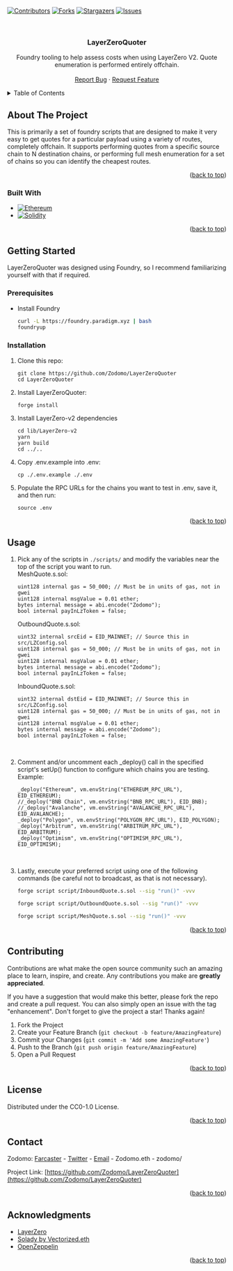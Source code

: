 <a name="readme-top"></a>
<!-- PROJECT SHIELDS -->
<!--
*** I'm using markdown "reference style" links for readability.
*** Reference links are enclosed in brackets [ ] instead of parentheses ( ).
*** See the bottom of this document for the declaration of the reference variables
*** for contributors-url, forks-url, etc. This is an optional, concise syntax you may use.
*** https://www.markdownguide.org/basic-syntax/#reference-style-links
-->
[![Contributors][contributors-shield]][contributors-url]
[![Forks][forks-shield]][forks-url]
[![Stargazers][stars-shield]][stars-url]
[![Issues][issues-shield]][issues-url]



<!-- PROJECT LOGO -->
<br />
<div align="center">
<h3 align="center">LayerZeroQuoter</h3>

  <p align="center">
    Foundry tooling to help assess costs when using LayerZero V2. Quote enumeration is performed entirely offchain.
    <br />
    <br />
    <a href="https://github.com/Zodomo/LayerZeroQuoter/issues">Report Bug</a>
    ·
    <a href="https://github.com/Zodomo/LayerZeroQuoter/issues">Request Feature</a>
  </p>
</div>



<!-- TABLE OF CONTENTS -->
<details>
  <summary>Table of Contents</summary>
  <ol>
    <li>
      <a href="#about-the-project">About The Project</a>
      <ul>
        <li><a href="#built-with">Built With</a></li>
      </ul>
    </li>
    <li>
      <a href="#getting-started">Getting Started</a>
      <ul>
        <li><a href="#prerequisites">Prerequisites</a></li>
        <li><a href="#installation">Installation</a></li>
      </ul>
    </li>
    <li><a href="#usage">Usage</a></li>
    <li><a href="#contributing">Contributing</a></li>
    <li><a href="#license">License</a></li>
    <li><a href="#contact">Contact</a></li>
    <li><a href="#acknowledgments">Acknowledgments</a></li>
  </ol>
</details>



<!-- ABOUT THE PROJECT -->
## About The Project

This is primarily a set of foundry scripts that are designed to make it very easy to get quotes for a particular payload using a variety of routes, completely offchain. It supports performing quotes from a specific source chain to N destination chains, or performing full mesh enumeration for a set of chains so you can identify the cheapest routes.

<p align="right">(<a href="#readme-top">back to top</a>)</p>



### Built With

* [![Ethereum][Ethereum.com]][Ethereum-url]
* [![Solidity][Solidity.sol]][Solidity-url]

<p align="right">(<a href="#readme-top">back to top</a>)</p>



<!-- GETTING STARTED -->
## Getting Started

LayerZeroQuoter was designed using Foundry, so I recommend familiarizing yourself with that if required.

### Prerequisites

* Install Foundry
  ```sh
  curl -L https://foundry.paradigm.xyz | bash
  foundryup
  ```

### Installation

1. Clone this repo:
    ```text
    git clone https://github.com/Zodomo/LayerZeroQuoter
    cd LayerZeroQuoter
    ```
2. Install LayerZeroQuoter:
    ```text
    forge install
    ```
3. Install LayerZero-v2 dependencies
    ```text
    cd lib/LayerZero-v2
    yarn
    yarn build
    cd ../..
    ```
4. Copy .env.example into .env:
    ```text
    cp ./.env.example ./.env
    ```
5. Populate the RPC URLs for the chains you want to test in .env, save it, and then run:
    ```text
    source .env
    ``````

<p align="right">(<a href="#readme-top">back to top</a>)</p>



<!-- USAGE EXAMPLES -->
## Usage

1. Pick any of the scripts in `./scripts/` and modify the variables near the top of the script you want to run.</br>
    MeshQuote.s.sol:
    ```solidity
    uint128 internal gas = 50_000; // Must be in units of gas, not in gwei
    uint128 internal msgValue = 0.01 ether;
    bytes internal message = abi.encode("Zodomo");
    bool internal payInLzToken = false;
    ```
    OutboundQuote.s.sol:
    ```solidity
    uint32 internal srcEid = EID_MAINNET; // Source this in src/LZConfig.sol
    uint128 internal gas = 50_000; // Must be in units of gas, not in gwei
    uint128 internal msgValue = 0.01 ether;
    bytes internal message = abi.encode("Zodomo");
    bool internal payInLzToken = false;
    ```
    InboundQuote.s.sol:
    ```solidity
    uint32 internal dstEid = EID_MAINNET; // Source this in src/LZConfig.sol
    uint128 internal gas = 50_000; // Must be in units of gas, not in gwei
    uint128 internal msgValue = 0.01 ether;
    bytes internal message = abi.encode("Zodomo");
    bool internal payInLzToken = false;
    ```
</br>

2. Comment and/or uncomment each _deploy() call in the specified script's setUp() function to configure which chains you are testing.</br>
    Example:
    ```solidity
    _deploy("Ethereum", vm.envString("ETHEREUM_RPC_URL"), EID_ETHEREUM);
    //_deploy("BNB Chain", vm.envString("BNB_RPC_URL"), EID_BNB);
    //_deploy("Avalanche", vm.envString("AVALANCHE_RPC_URL"), EID_AVALANCHE);
    _deploy("Polygon", vm.envString("POLYGON_RPC_URL"), EID_POLYGON);
    _deploy("Arbitrum", vm.envString("ARBITRUM_RPC_URL"), EID_ARBITRUM);
    _deploy("Optimism", vm.envString("OPTIMISM_RPC_URL"), EID_OPTIMISM);
    ```
</br>

3. Lastly, execute your preferred script using one of the following commands (be careful not to broadcast, as that is not necessary).</br>
    ```sh
    forge script script/InboundQuote.s.sol --sig "run()" -vvv
    ```
    ```sh
    forge script script/OutboundQuote.s.sol --sig "run()" -vvv
    ```
    ```sh
    forge script script/MeshQuote.s.sol --sig "run()" -vvv
    ```
<p align="right">(<a href="#readme-top">back to top</a>)</p>



<!-- CONTRIBUTING -->
## Contributing

Contributions are what make the open source community such an amazing place to learn, inspire, and create. Any contributions you make are **greatly appreciated**.

If you have a suggestion that would make this better, please fork the repo and create a pull request. You can also simply open an issue with the tag "enhancement".
Don't forget to give the project a star! Thanks again!

1. Fork the Project
2. Create your Feature Branch (`git checkout -b feature/AmazingFeature`)
3. Commit your Changes (`git commit -m 'Add some AmazingFeature'`)
4. Push to the Branch (`git push origin feature/AmazingFeature`)
5. Open a Pull Request

<p align="right">(<a href="#readme-top">back to top</a>)</p>



<!-- LICENSE -->
## License

Distributed under the CC0-1.0 License.

<p align="right">(<a href="#readme-top">back to top</a>)</p>



<!-- CONTACT -->
## Contact

Zodomo: [Farcaster](https://warpcast.com/zodomo) - [Twitter](https://twitter.com/0xZodomo) - [Email](mailto:zodomo@proton.me) - Zodomo.eth - zodomo/

Project Link: [https://github.com/Zodomo/LayerZeroQuoter](https://github.com/Zodomo/LayerZeroQuoter)

<p align="right">(<a href="#readme-top">back to top</a>)</p>



<!-- ACKNOWLEDGMENTS -->
## Acknowledgments

* [LayerZero](https://layerzero.network/)
* [Solady by Vectorized.eth](https://github.com/Vectorized/solady)
* [OpenZeppelin](https://github.com/OpenZeppelin/openzeppelin-contracts)

<p align="right">(<a href="#readme-top">back to top</a>)</p>



<!-- MARKDOWN LINKS & IMAGES -->
<!-- https://www.markdownguide.org/basic-syntax/#reference-style-links -->
[contributors-shield]: https://img.shields.io/github/contributors/Zodomo/LayerZeroQuoter.svg?style=for-the-badge
[contributors-url]: https://github.com/Zodomo/LayerZeroQuoter/graphs/contributors
[forks-shield]: https://img.shields.io/github/forks/Zodomo/LayerZeroQuoter.svg?style=for-the-badge
[forks-url]: https://github.com/Zodomo/LayerZeroQuoter/network/members
[stars-shield]: https://img.shields.io/github/stars/Zodomo/LayerZeroQuoter.svg?style=for-the-badge
[stars-url]: https://github.com/Zodomo/LayerZeroQuoter/stargazers
[issues-shield]: https://img.shields.io/github/issues/Zodomo/LayerZeroQuoter.svg?style=for-the-badge
[issues-url]: https://github.com/Zodomo/LayerZeroQuoter/issues
[Ethereum.com]: https://img.shields.io/badge/Ethereum-3C3C3D?style=for-the-badge&logo=Ethereum&logoColor=white
[Ethereum-url]: https://ethereum.org/
[Solidity.sol]: https://img.shields.io/badge/Solidity-e6e6e6?style=for-the-badge&logo=solidity&logoColor=black
[Solidity-url]: https://soliditylang.org/